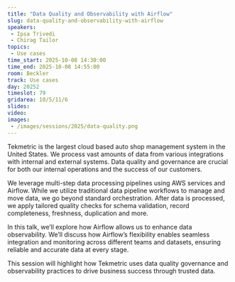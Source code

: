 ```yaml
---
title: "Data Quality and Observability with Airflow"
slug: data-quality-and-observability-with-airflow
speakers:
 - Ipsa Trivedi
 - Chirag Tailor
topics:
 - Use cases
time_start: 2025-10-08 14:30:00
time_end: 2025-10-08 14:55:00
room: Beckler
track: Use cases
day: 20252
timeslot: 79
gridarea: 10/5/11/6
slides:
video:
images:
 - /images/sessions/2025/data-quality.png
---
```


Tekmetric is the largest cloud based auto shop management system in the United States. We process vast amounts of data from various integrations with internal and external systems. Data quality and governance are crucial for both our internal operations and the success of our customers.

We leverage multi-step data processing pipelines using AWS services and Airflow. While we utilize traditional data pipeline workflows to manage and move data, we go beyond standard orchestration. After data is processed, we apply tailored quality checks for schema validation, record completeness, freshness,  duplication and more.

In this talk, we’ll explore how Airflow allows us to enhance data observability. We’ll discuss how Airflow’s flexibility enables seamless integration and monitoring across different teams and datasets, ensuring reliable and accurate data at every stage.

This session will highlight how Tekmetric uses data quality governance and observability practices to drive business success through trusted data.